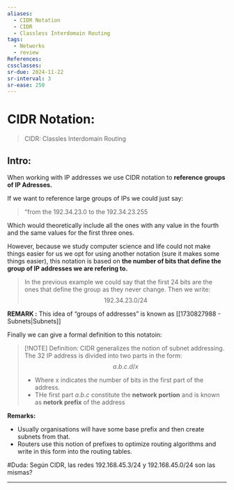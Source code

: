 ```yaml
---
aliases:
  - CIDR Notation
  - CIDR
  - Classless Interdomain Routing
tags:
  - Networks
  - review
References: 
cssclasses:
sr-due: 2024-11-22
sr-interval: 3
sr-ease: 250
---
```

# CIDR Notation:
> CIDR: Classles Interdomain Routing

## Intro:
When working with IP addresses we use CIDR notation to **reference groups of IP Adresses.**

If we want to reference large groups of IPs we could just say: 
> “from the 192.34.23.0 to the 192.34.23.255

Which would theoretically include all the ones with any value in the fourth and the same values for the first three ones.

However, because we study computer science and life could not make things easier for us we opt for using another notation (sure it makes some things easier), this notation is based on **the number of bits that define the group of IP addresses we are refering to.** 

> In the previous example we could say that the first 24 bits are the ones that define the group as they never change. Then we write:
> $$ 192.34.23.0/24$$

**REMARK :** This idea of “groups of addresses” is known as [[1730827988 - Subnets|Subnets]]

Finally we can give a formal definition to this notatoin:

> [!NOTE] Definition:
> CIDR generalizes the notion of subnet addressing. The 32 IP address is divided into two parts in the form:
> $$a.b.c.d/x$$
> 
> + Where x indicates the number of bits in the first part of the address.
> + THe first part $a.b.c$ constitute the **network portion** and is known as **netork prefix** of the address

**Remarks:**
+ Usually organisations will have some base prefix and then create subnets from that.
+ Routers use this notion of prefixes to optimize routing algorithms and write in this form into the routing tables.

#Duda: Según CIDR, las redes 192.168.45.3/24 y 192.168.45.0/24 son las mismas?
***